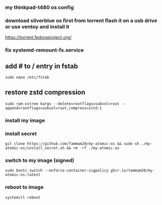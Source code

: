 ### my thinkpad-t480 os config

### download silverblue os first from torrent flash it on a usb drive or use ventoy and install it
https://torrent.fedoraproject.org/

### fix systemd-remount-fs.service
## add # to / entry in fstab
`sudo nano /etc/fstab` 

## restore zstd compression
`sudo rpm-ostree kargs --delete=rootflags=subvol=root --append=rootflags=subvol=root,compress=zstd:1`

### install my image

### install secret
`git clone https://github.com/Tammam20/my-atomic-os && sudo sh ./my-atomic-os/install_secret.sh && rm -rf ./my-atomic-os`

### switch to my image (signed)
`sudo bootc switch --enforce-container-sigpolicy ghcr.io/tammam20/my-atomic-os:latest`

### reboot to image

`systemctl reboot`

